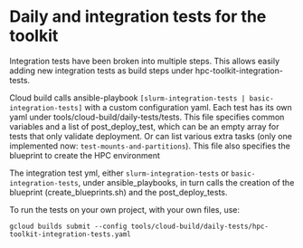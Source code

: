 # Daily and integration tests for the toolkit

Integration tests have been broken into multiple steps. This allows easily adding new integration tests as build steps under hpc-toolkit-integration-tests.

Cloud build calls ansible-playbook `[slurm-integration-tests | basic-integration-tests]` with a custom configuration yaml.
Each test has its own yaml under tools/cloud-build/daily-tests/tests.
This file specifies common variables and a list of post_deploy_test,
which can be an empty array for tests that only validate deployment.
Or can list various extra tasks (only one implemented now: `test-mounts-and-partitions`).
This file also specifies the blueprint to create the HPC environment

The integration test yml, either `slurm-integration-tests` or `basic-integration-tests`, under ansible_playbooks, in turn calls the creation of the blueprint (create_blueprints.sh) and the post_deploy_tests.

To run the tests on your own project, with your own files, use:

```shell
gcloud builds submit --config tools/cloud-build/daily-tests/hpc-toolkit-integration-tests.yaml
```
